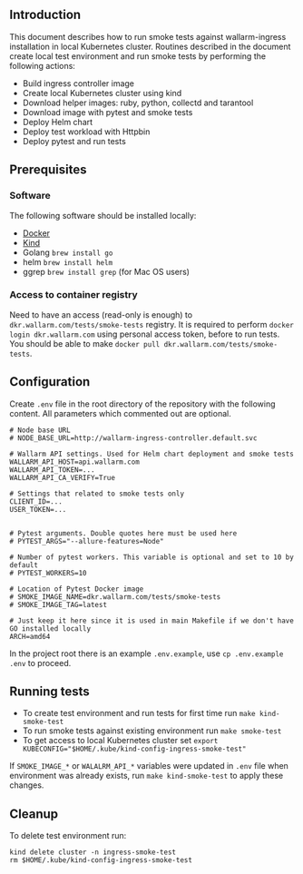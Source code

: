 ## Introduction
This document describes how to run smoke tests against wallarm-ingress installation in local Kubernetes cluster.
Routines described in the document create local test environment and run smoke tests by performing the following actions:
* Build ingress controller image
* Create local Kubernetes cluster using kind
* Download helper images: ruby, python, collectd and tarantool
* Download image with pytest and smoke tests
* Deploy Helm chart
* Deploy test workload with Httpbin
* Deploy pytest and run tests

## Prerequisites
### Software
The following software should be installed locally:
* [Docker](https://docs.docker.com/get-docker/)
* [Kind](https://kind.sigs.k8s.io/docs/user/quick-start/#installation)
* Golang `brew install go`
* helm `brew install helm`
* ggrep `brew install grep` (for Mac OS users)
### Access to container registry
Need to have an access (read-only is enough) to `dkr.wallarm.com/tests/smoke-tests` registry.
It is required to perform `docker login dkr.wallarm.com` using personal access token, before to run tests.
You should be able to make `docker pull dkr.wallarm.com/tests/smoke-tests`.
## Configuration
Create `.env` file in the root directory of the repository with the following content. All parameters which commented out are optional.
```
# Node base URL
# NODE_BASE_URL=http://wallarm-ingress-controller.default.svc

# Wallarm API settings. Used for Helm chart deployment and smoke tests
WALLARM_API_HOST=api.wallarm.com
WALLARM_API_TOKEN=...
WALLARM_API_CA_VERIFY=True

# Settings that related to smoke tests only
CLIENT_ID=...
USER_TOKEN=...


# Pytest arguments. Double quotes here must be used here
# PYTEST_ARGS="--allure-features=Node"

# Number of pytest workers. This variable is optional and set to 10 by default
# PYTEST_WORKERS=10

# Location of Pytest Docker image
# SMOKE_IMAGE_NAME=dkr.wallarm.com/tests/smoke-tests
# SMOKE_IMAGE_TAG=latest

# Just keep it here since it is used in main Makefile if we don't have GO installed locally
ARCH=amd64
```

In the project root there is an example `.env.example`, use `cp .env.example .env` to proceed.

## Running tests
* To create test environment and run tests for first time run `make kind-smoke-test`
* To run smoke tests against existing environment run `make smoke-test`
* To get access to local Kubernetes cluster set `export KUBECONFIG="$HOME/.kube/kind-config-ingress-smoke-test"`

If `SMOKE_IMAGE_*` or `WALALRM_API_*` variables were updated in `.env` file when environment was already exists,
run `make kind-smoke-test` to apply these changes.

## Cleanup
To delete test environment run:
```shell
kind delete cluster -n ingress-smoke-test
rm $HOME/.kube/kind-config-ingress-smoke-test
```
